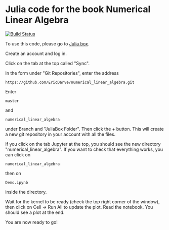 # Julia code for the book Numerical Linear Algebra

[![Build Status](https://travis-ci.org/EricDarve/numerical_linear_algebra.svg?branch=master)](https://travis-ci.org/EricDarve/numerical_linear_algebra)

To use this code, please go to [Julia box](https://www.juliabox.com).

Create an account and log in.

Click on the tab at the top called "Sync".

In the form under "Git Repositories", enter the address

    https://github.com/EricDarve/numerical_linear_algebra.git

Enter

    master

and

    numerical_linear_algebra

under Branch and "JuliaBox Folder". Then click the + button. This will create a new git repository in your account with all the files.

If you click on the tab Jupyter at the top, you should see the new directory "numerical_linear_algebra". If you want to check that everything works, you can click on

    numerical_linear_algebra

then on 

    Demo.ipynb

inside the directory.
    
Wait for the kernel to be ready (check the top right corner of the window), then click on Cell -> Run All to update the plot. Read the notebook. You should see a plot at the end.

You are now ready to go!

